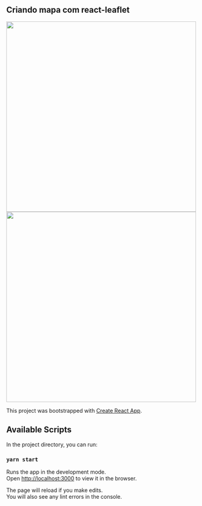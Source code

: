 ## Criando mapa com react-leaflet

<div style={{display: "flex", justifyContent: "center", alignItems: "center", gap: "10px"}}>
<img width="500px" src="https://user-images.githubusercontent.com/55901431/91598501-c4a96700-e93b-11ea-9313-03d24f9b87c3.png"/>
<img width="500px" src="https://user-images.githubusercontent.com/55901431/91598844-dc80eb00-e93b-11ea-9043-667a37689bf4.png"/>
</div>




This project was bootstrapped with [Create React App](https://github.com/facebook/create-react-app).

## Available Scripts

In the project directory, you can run:

### `yarn start`

Runs the app in the development mode.<br />
Open [http://localhost:3000](http://localhost:3000) to view it in the browser.

The page will reload if you make edits.<br />
You will also see any lint errors in the console.
